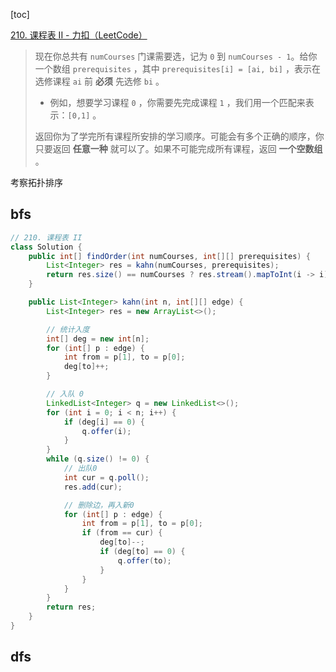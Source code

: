 [toc]

[210. 课程表 II - 力扣（LeetCode）](https://leetcode.cn/problems/course-schedule-ii/?utm_source=LCUS&utm_medium=ip_redirect&utm_campaign=transfer2china)

> 现在你总共有 `numCourses` 门课需要选，记为 `0` 到 `numCourses - 1`。给你一个数组 `prerequisites` ，其中 `prerequisites[i] = [ai, bi]` ，表示在选修课程 `ai` 前 **必须** 先选修 `bi` 。
>
> - 例如，想要学习课程 `0` ，你需要先完成课程 `1` ，我们用一个匹配来表示：`[0,1]` 。
>
> 返回你为了学完所有课程所安排的学习顺序。可能会有多个正确的顺序，你只要返回 **任意一种** 就可以了。如果不可能完成所有课程，返回 **一个空数组** 。



考察拓扑排序

## bfs

```java
// 210. 课程表 II
class Solution {
    public int[] findOrder(int numCourses, int[][] prerequisites) {
        List<Integer> res = kahn(numCourses, prerequisites);
        return res.size() == numCourses ? res.stream().mapToInt(i -> i).toArray() : new int[] {};
    }

    public List<Integer> kahn(int n, int[][] edge) {
        List<Integer> res = new ArrayList<>();

        // 统计入度
        int[] deg = new int[n];
        for (int[] p : edge) {
            int from = p[1], to = p[0];
            deg[to]++;
        }

        // 入队 0 
        LinkedList<Integer> q = new LinkedList<>();
        for (int i = 0; i < n; i++) {
            if (deg[i] == 0) {
                q.offer(i);
            }
        }
        while (q.size() != 0) {
            // 出队0
            int cur = q.poll();
            res.add(cur);

            // 删除边，再入新0
            for (int[] p : edge) {
                int from = p[1], to = p[0];
                if (from == cur) {
                    deg[to]--;
                    if (deg[to] == 0) {
                        q.offer(to);
                    }
                }
            }
        }
        return res;
    }
}
```



## dfs

```java
```

